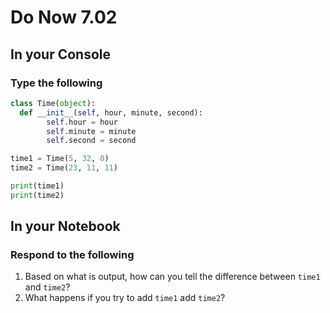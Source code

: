 # Do Now 7.02

## In your Console

### Type the following

```python
class Time(object):
  def __init__(self, hour, minute, second):
        self.hour = hour
        self.minute = minute
        self.second = second

time1 = Time(5, 32, 0)
time2 = Time(23, 11, 11)

print(time1)
print(time2)
```

## In your Notebook

### Respond to the following

1. Based on what is output, how can you tell the difference between `time1` and `time2`?
2. What happens if you try to add `time1` add `time2`?
